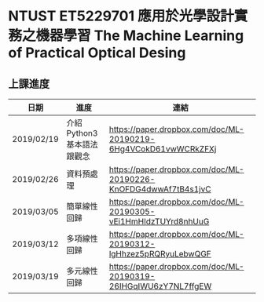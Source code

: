 # NTUST ET5229701 應用於光學設計實務之機器學習 The Machine Learning of Practical Optical Desing
## 上課進度
| 日期       | 進度                      | 連結                                                            |
|------------|---------------------------|-----------------------------------------------------------------|
| 2019/02/19 | 介紹Python3基本語法跟觀念 | https://paper.dropbox.com/doc/ML-20190219-6Hg4VCokD61vwWCRkZFXj |
| 2019/02/26 | 資料預處理                | https://paper.dropbox.com/doc/ML-20190226-KnOFDG4dwwAf7tB4s1jvC |
| 2019/03/05 | 簡單線性回歸              | https://paper.dropbox.com/doc/ML-20190305-vEi1HmHIdzTUYrd8nhUuG |
| 2019/03/12 | 多項線性回歸              | https://paper.dropbox.com/doc/ML-20190312-lgHhzez5pRQRyuLebwQGF |
| 2019/03/19 | 多元線性回歸              | https://paper.dropbox.com/doc/ML-20190319-26IHGqIWU6zY7NL7ffgEW |
